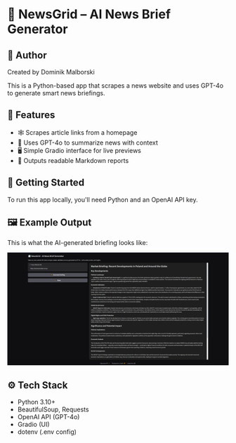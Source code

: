 # 📰 NewsGrid – AI News Brief Generator

## 🙋 Author

Created by Dominik Malborski

This is a Python-based app that scrapes a news website and uses GPT-4o to generate smart news briefings.

## 🚀 Features

- 🕸 Scrapes article links from a homepage
- 🧠 Uses GPT-4o to summarize news with context
- 🖥 Simple Gradio interface for live previews
- 📝 Outputs readable Markdown reports

## 🧪 Getting Started

To run this app locally, you'll need Python and an OpenAI API key.

## 🖼️ Example Output

This is what the AI-generated briefing looks like:

![Briefing UI](images/screenshot1.png)

## ⚙️ Tech Stack

- Python 3.10+
- BeautifulSoup, Requests
- OpenAI API (GPT-4o)
- Gradio (UI)
- dotenv (.env config)
